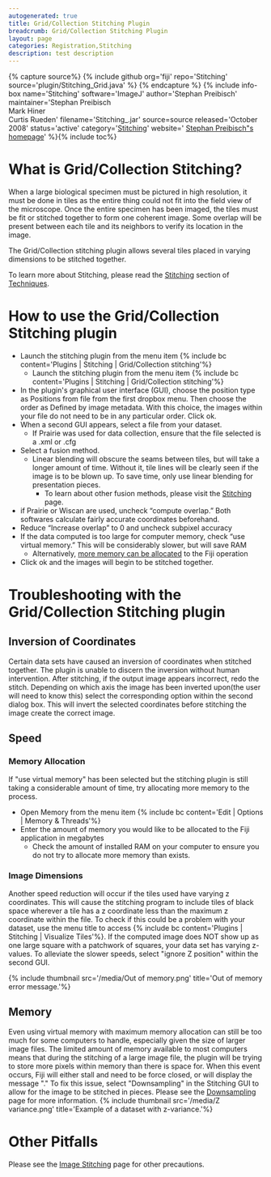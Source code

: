 ```yaml
---
autogenerated: true
title: Grid/Collection Stitching Plugin
breadcrumb: Grid/Collection Stitching Plugin
layout: page
categories: Registration,Stitching
description: test description
---
```



{% capture source%}
{% include github org='fiji' repo='Stitching' source='plugin/Stitching\_Grid.java' %}
{% endcapture %}
{% include info-box name='Stitching' software='ImageJ' author='Stephan Preibisch' maintainer='Stephan Preibisch  
Mark Hiner  
Curtis Rueden' filename='Stitching\_.jar' source=source released='October 2008' status='active' category='[Stitching](Category_Stitching)' website=' [Stephan Preibisch"s homepage](http://fly.mpi-cbg.de/~preibisch)' %}{% include toc%}


What is Grid/Collection Stitching?
==================================

When a large biological specimen must be pictured in high resolution, it must be done in tiles as the entire thing could not fit into the field view of the microscope. Once the entire specimen has been imaged, the tiles must be fit or stitched together to form one coherent image. Some overlap will be present between each tile and its neighbors to verify its location in the image.

The Grid/Collection stitching plugin allows several tiles placed in varying dimensions to be stitched together.

To learn more about Stitching, please read the [Stitching](Stitching) section of [Techniques](Techniques).

How to use the Grid/Collection Stitching plugin
===============================================

-   Launch the stitching plugin from the menu item {% include bc content='Plugins | Stitching | Grid/Collection stitching'%}
    -   Launch the stitching plugin from the menu item {% include bc content='Plugins | Stitching | Grid/Collection stitching'%}
-   In the plugin's graphical user interface (GUI), choose the position type as Positions from file from the first dropbox menu. Then choose the order as Defined by image metadata. With this choice, the images within your file do not need to be in any particular order. Click ok.
-   When a second GUI appears, select a file from your dataset.
    -   If Prairie was used for data collection, ensure that the file selected is a .xml or .cfg
-   Select a fusion method.
    -   Linear blending will obscure the seams between tiles, but will take a longer amount of time. Without it, tile lines will be clearly seen if the image is to be blown up. To save time, only use linear blending for presentation pieces.
        -   To learn about other fusion methods, please visit the [Stitching](Image_Stitching#Pairwise_Stitching) page.
-   if Prairie or Wiscan are used, uncheck “compute overlap.” Both softwares calculate fairly accurate coordinates beforehand.
-   Reduce “Increase overlap” to 0 and uncheck subpixel accuracy
-   If the data computed is too large for computer memory, check “use virtual memory.” This will be considerably slower, but will save RAM
    -   Alternatively, [more memory can be allocated](Grid_Collection_Stitching_Plugin#Memory_Allocation) to the Fiji operation
-   Click ok and the images will begin to be stitched together.

Troubleshooting with the Grid/Collection Stitching plugin
=========================================================

Inversion of Coordinates
------------------------

Certain data sets have caused an inversion of coordinates when stitched together. The plugin is unable to discern the inversion without human intervention. After stitching, if the output image appears incorrect, redo the stitch. Depending on which axis the image has been inverted upon(the user will need to know this) select the corresponding option within the second dialog box. This will invert the selected coordinates before stitching the image create the correct image.

Speed
-----

### Memory Allocation

If "use virtual memory" has been selected but the stitching plugin is still taking a considerable amount of time, try allocating more memory to the process.

-   Open Memory from the menu item {% include bc content='Edit | Options | Memory & Threads'%}
-   Enter the amount of memory you would like to be allocated to the Fiji application in megabytes
    -   Check the amount of installed RAM on your computer to ensure you do not try to allocate more memory than exists.

### Image Dimensions

Another speed reduction will occur if the tiles used have varying z coordinates. This will cause the stitching program to include tiles of black space wherever a tile has a z coordinate less than the maximum z coordinate within the file. To check if this could be a problem with your dataset, use the menu title to access {% include bc content='Plugins | Stitching | Visualize Tiles'%}. If the computed image does NOT show up as one large square with a patchwork of squares, your data set has varying z-values. To alleviate the slower speeds, select "ignore Z position" within the second GUI.

{% include thumbnail src='/media/Out of memory.png' title='Out of memory error message.'%}

Memory
------

Even using virtual memory with maximum memory allocation can still be too much for some computers to handle, especially given the size of larger image files. The limited amount of memory available to most computers means that during the stitching of a large image file, the plugin will be trying to store more pixels within memory than there is space for. When this event occurs, Fiji will either stall and need to be force closed, or will display the message "<Out of Memory>." To fix this issue, select "Downsampling" in the Stitching GUI to allow for the image to be stitched in pieces. Please see the [Downsampling](Downsample) page for more information. {% include thumbnail src='/media/Z variance.png' title='Example of a dataset with z-variance.'%}

Other Pitfalls
==============

Please see the [Image Stitching](Image_Stitching) page for other precautions.

 
